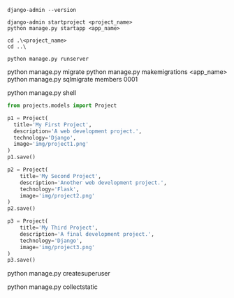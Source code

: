 `django-admin --version`   

`django-admin startproject <project_name>`  
`python manage.py startapp <app_name>`

`cd .\<project_name>`   
`cd ..\`   

`python manage.py runserver`

python manage.py migrate
python manage.py makemigrations <app_name>
python manage.py sqlmigrate members 0001

python manage.py shell

```python
from projects.models import Project

p1 = Project(
  title='My First Project',
  description='A web development project.',
  technology='Django',
  image='img/project1.png'
)
p1.save()

p2 = Project(
    title='My Second Project',
    description='Another web development project.',
    technology='Flask',
    image='img/project2.png'
)
p2.save()

p3 = Project(
    title='My Third Project',
    description='A final development project.',
    technology='Django',
    image='img/project3.png'
)
p3.save()
```

python manage.py createsuperuser

python manage.py collectstatic

